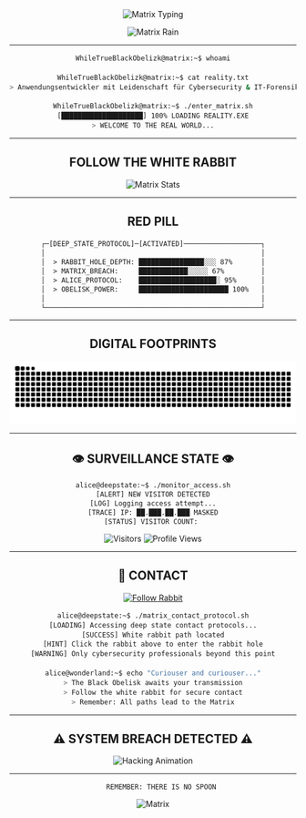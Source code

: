 <div align="center">

<img src="https://readme-typing-svg.herokuapp.com?font=Orbitron&size=24&duration=3000&pause=1000&color=FF0000&background=000000&center=true&vCenter=true&multiline=true&width=1000&height=160&lines=You+take+the+blue+pill+%E2%80%93+the+story+ends%2C;you+wake+up+in+your+bed+and+believe;whatever+you+want+to+believe.;You+take+the+red+pill+%E2%80%93+you+stay+in;Wonderland%2C+and+I+show+you+how+deep;the+rabbit+hole+goes" alt="Matrix Typing" />

![Matrix Rain](https://raw.githubusercontent.com/mayhemantt/mayhemantt/Update/svg/Bottom.svg)

---

```bash
WhileTrueBlackObelizk@matrix:~$ whoami

WhileTrueBlackObelizk@matrix:~$ cat reality.txt
> Anwendungsentwickler mit Leidenschaft für Cybersecurity & IT-Forensik

WhileTrueBlackObelizk@matrix:~$ ./enter_matrix.sh
[████████████████████] 100% LOADING REALITY.EXE
> WELCOME TO THE REAL WORLD...
```

---

## **FOLLOW THE WHITE RABBIT**

<div align="center">

<img src="https://github-readme-stats.vercel.app/api?username=WhileTrueBlackObelizk&show_icons=true&theme=radical&title_color=ff0000&icon_color=ff0000&text_color=00ff00&bg_color=000000&border_color=ff0000" alt="Matrix Stats" />

</div>

---

## **RED PILL**

```cyberpunk
┌─[DEEP_STATE_PROTOCOL]─[ACTIVATED]───────────────────┐
│                                                     │
│  > RABBIT_HOLE_DEPTH: ████████████████░░░ 87%       │
│  > MATRIX_BREACH:     ████████████░░░░░ 67%         │
│  > ALICE_PROTOCOL:    ███████████████████░ 95%      │
│  > OBELISK_POWER:     ██████████████████████ 100%   │
│                                                     │
└─────────────────────────────────────────────────────┘
```

---

## **DIGITAL FOOTPRINTS**

<div align="center">

![Snake Animation](https://github.com/WhileTrueBlackObelizk/WhileTrueBlackObelizk/blob/output/github-contribution-grid-snake-dark.svg)

</div>

---

## 👁️ **SURVEILLANCE STATE** 👁️

```terminal
alice@deepstate:~$ ./monitor_access.sh
[ALERT] NEW VISITOR DETECTED
[LOG] Logging access attempt...
[TRACE] IP: ██.███.██.███ MASKED
[STATUS] VISITOR COUNT: 
```

<div align="center">

![Visitors](https://visitor-badge.laobi.icu/badge?page_id=WhileTrueBlackObelizk.WhileTrueBlackObelizk&style=flat-square&color=ff0000&logo=github)
![Profile Views](https://komarev.com/ghpvc/?username=WhileTrueBlackObelizk&color=red&style=flat-square&label=MATRIX+ENTRIES)

</div>

---

## 📡 **CONTACT** 

<div align="center">

[![Follow Rabbit](https://img.shields.io/badge/FOLLOW_RABBIT-000000?style=for-the-badge&logo=github&logoColor=red)](https://gist.github.com/WhileTrueBlackObelizk/ad6c47e7e77987570102005c68355c2a)
```bash
alice@deepstate:~$ ./matrix_contact_protocol.sh
[LOADING] Accessing deep state contact protocols...
[SUCCESS] White rabbit path located
[HINT] Click the rabbit above to enter the rabbit hole
[WARNING] Only cybersecurity professionals beyond this point

alice@wonderland:~$ echo "Curiouser and curiouser..."
> The Black Obelisk awaits your transmission
> Follow the white rabbit for secure contact
> Remember: All paths lead to the Matrix

```
</div>

---

<div align="center">

## ⚠️ **SYSTEM BREACH DETECTED** ⚠️

<img src="https://readme-typing-svg.herokuapp.com?font=Courier+New&size=18&duration=1500&pause=300&color=FF0000&background=000000&center=true&vCenter=true&width=700&lines=ACCESSING+DEEP_STATE_FILES...;BYPASSING+FIREWALL...;DOWNLOADING+RABBIT_HOLE_MAP...;ALICE_PROTOCOL+ENGAGED...;OBELISK+POWER+AT+MAXIMUM...;WAKE+UP,+NEO..." alt="Hacking Animation" />

---

```
    REMEMBER: THERE IS NO SPOON
```

![Matrix](https://raw.githubusercontent.com/mayhemantt/mayhemantt/Update/svg/Bottom.svg)

</div>
